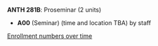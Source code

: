 **ANTH 281B**: Proseminar (2 units)

- **A00** (Seminar) (time and location TBA) by staff

[Enrollment numbers over time](./ANTH281B.tsv)
